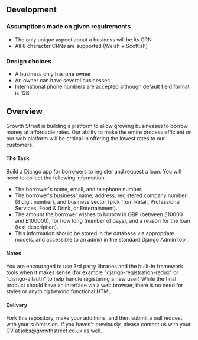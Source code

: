 ## Development


### Assumptions made on given requirements
* The only unique aspect about a business will be its CRN
* All 8 character CRNs are supported (Welsh + Scottish)

### Design choices
* A business only has one owner
* An owner can have several businesses
* International phone numbers are accepted although default field format is 'GB'


## Overview

Growth Street is building a platform to allow growing businesses to borrow money at affordable rates. Our ability to make the entire process efficient on our web platform will be critical in offering the lowest rates to our customers.

#### The Task

Build a Django app for borrowers to register and request a loan. You will need to collect the following information:

* The borrower's name, email, and telephone number.
* The borrower's business' name, address, registered company number (8 digit number), and business sector (pick from Retail, Professional Services, Food & Drink, or Entertainment).
* The amount the borrower wishes to borrow in GBP (between £10000 and £100000), for how long (number of days), and a reason for the loan (text description).
* This information should be stored in the database via appropriate models, and accessible to an admin in the standard Django Admin tool.

#### Notes

You are encouraged to use 3rd party libraries and the built-in framework tools when it makes sense (for example "django-registration-redux" or "django-allauth" to help handle registering a new user)
While the final product should have an interface via a web browser, there is no need for styles or anything beyond functional HTML

#### Delivery

Fork this repository, make your additions, and then submit a pull request with your submission. If you haven't previously, please contact us with your CV at jobs@growthstreet.co.uk as well.
